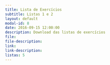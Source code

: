 ```yaml
---
title: Lista de Exercícios
subtitle: Listas 1 e 2
layout: default
modal-id: 8
date: 2016-09-15 12:00:00
description: Download das listas de exercícios
file:
file-description:
link: 
link-description:
listas: 5
---
```

